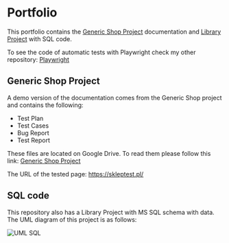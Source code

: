 # Portfolio

This portfolio contains the [Generic Shop Project](#generic-shop-project) documentation and [Library Project](#sql-code) with SQL code.  

To see the code of automatic tests with Playwright check my other repository: [Playwright](https://github.com/BioMartinez/Playwright)  

## Generic Shop Project

A demo version of the documentation comes from the Generic Shop project and contains the following:
- Test Plan
- Test Cases
- Bug Report
- Test Report

These files are located on Google Drive. To read them please follow this link: [Generic Shop Project](https://drive.google.com/drive/folders/1epAnh_m9ZhV65lZ_8aFcydtIDSPWp-Hv?usp=drive_link)  

The URL of the tested page: https://skleptest.pl/

## SQL code

This repository also has a Library Project with MS SQL schema with data.  
The UML diagram of this project is as follows:  

![UML SQL](https://github.com/BioMartinez/Portfolio/assets/157369413/95a1f302-073c-4419-8982-c437a51c00b2)
